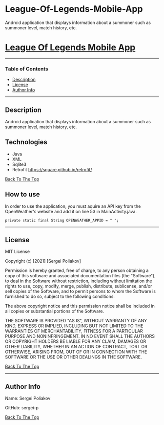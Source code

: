 # League-Of-Legends-Mobile-App
Android application that displays information about a summoner such as summoner level, match history, etc.

# [League Of Legends Mobile App](#League-Of-Legends-Mobile-App)

---

### Table of Contents
- [Description](#description)
- [License](#license)
- [Author Info](#author-info)

---

## Description
Android application that displays information about a summoner such as summoner level, match history, etc.

## Technologies
- Java
- XML
- Sqlite3
- Retrofit https://square.github.io/retrofit/


[Back To The Top](#League-Of-Legends-Mobile-App)


## How to use
In order to use the application, you must aquire an API key from the OpenWeather's website and add it on line 53 in MainActivity.java.

`private static final String OPENWEATHER_APPID = " ";`


---


## License

MIT License

Copyright (c) [2021] [Sergei Poliakov]

Permission is hereby granted, free of charge, to any person obtaining a copy
of this software and associated documentation files (the "Software"), to deal
in the Software without restriction, including without limitation the rights
to use, copy, modify, merge, publish, distribute, sublicense, and/or sell
copies of the Software, and to permit persons to whom the Software is
furnished to do so, subject to the following conditions:

The above copyright notice and this permission notice shall be included in all
copies or substantial portions of the Software.

THE SOFTWARE IS PROVIDED "AS IS", WITHOUT WARRANTY OF ANY KIND, EXPRESS OR
IMPLIED, INCLUDING BUT NOT LIMITED TO THE WARRANTIES OF MERCHANTABILITY,
FITNESS FOR A PARTICULAR PURPOSE AND NONINFRINGEMENT. IN NO EVENT SHALL THE
AUTHORS OR COPYRIGHT HOLDERS BE LIABLE FOR ANY CLAIM, DAMAGES OR OTHER
LIABILITY, WHETHER IN AN ACTION OF CONTRACT, TORT OR OTHERWISE, ARISING FROM,
OUT OF OR IN CONNECTION WITH THE SOFTWARE OR THE USE OR OTHER DEALINGS IN THE
SOFTWARE.

[Back To The Top](#League-Of-Legends-Mobile-App)

---

## Author Info
Name: Sergei Poliakov

GitHub: sergei-p

[Back To The Top](#League-Of-Legends-Mobile-App)
